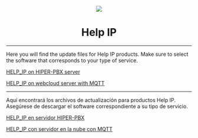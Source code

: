 <p align="center">
  <img src="https://surix.net/images/logo-scrolled.png" />
</p>

# <h1 align="center">Help IP</h1>

---

Here you will find the update files for Help IP products. Make sure to select the software that corresponds to your type of service.

[HELP_IP on HIPER-PBX server](https://github.com/surixArg/help_ip/tree/main/HELP_IP)

[HELP_IP on webcloud server with MQTT](https://github.com/surixArg/help_ip/tree/main/HIP_MQS)

---

Aquí encontrará los archivos de actualización para productos Help IP. Asegúrese de descargar el software correspondiente a su tipo de servicio.

[HELP_IP en servidor HIPER-PBX](https://github.com/surixArg/help_ip/tree/main/HELP_IP)

[HELP_IP con servidor en la nube con MQTT](https://github.com/surixArg/help_ip/tree/main/HIP_MQS)
